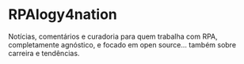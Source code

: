 # RPAlogy4nation
Notícias, comentários e curadoria para quem trabalha com RPA, completamente agnóstico, e focado em open source... também sobre carreira e tendências.
